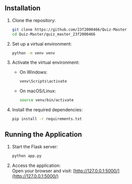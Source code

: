 ## Installation

1. Clone the repository:
   ```bash
   git clone https://github.com/23f2000466/Quiz-Master
   cd Quiz-Master/quiz_master_23f2000466
   ```

2. Set up a virtual environment:
   ```bash
   python -m venv venv
   ```

3. Activate the virtual environment:

   - On Windows:
     ```bash
     venv\Scripts\activate
     ```
   - On macOS/Linux:
     ```bash
     source venv/bin/activate
     ```

4. Install the required dependencies:
   ```bash
   pip install -r requirements.txt
   ```

## Running the Application

1. Start the Flask server:
   ```bash
   python app.py
   ```
   


2. Access the application:  
   Open your browser and visit: [http://127.0.0.1:5000/](http://127.0.0.1:5000/)
